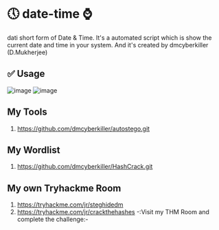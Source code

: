 # 🕔 date-time ⌚️
dati short form of Date & Time. It's a automated script which is show the current date and time in your system. And it's created by dmcyberkiller (D.Mukherjee)
## ✅ Usage
  ![image](https://github.com/dmcyberkiller/date-time/assets/164518476/14922760-5eb3-468c-9cb5-7ab0ce752dd6) ![image](https://github.com/dmcyberkiller/date-time/assets/164518476/4f1380e8-5a99-45d2-b0a3-cbe92e03a226) 

## My Tools
1) https://github.com/dmcyberkiller/autostego.git
## My Wordlist
1) https://github.com/dmcyberkiller/HashCrack.git

## My own Tryhackme Room
1) https://tryhackme.com/jr/steghidedm
2) https://tryhackme.com/jr/crackthehashes
-:Visit my THM Room and complete the challenge:-
